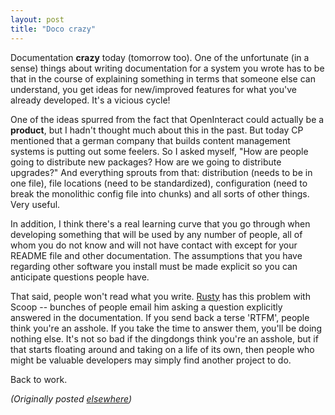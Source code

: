 ```yaml
---
layout: post
title: "Doco crazy"
---
```




<p>Documentation <b>crazy</b> today (tomorrow too). One of
the unfortunate (in a sense) things about writing
documentation for a system you wrote has to be that in the
course of explaining something in terms that someone else
can understand, you get ideas for new/improved features for
what you've already developed. It's a vicious cycle!

<p>One of the ideas spurred from the fact that OpenInteract
could actually be a <b>product</b>, but I hadn't thought
much about this in the past. But today CP mentioned that a
german company that builds content management systems is
putting out some feelers. So I asked myself, "How are people
going to distribute new packages? How are we going to
distribute upgrades?" And everything sprouts from that:
distribution (needs to be in one file), file locations (need
to be standardized), configuration (need to break the
monolithic config file into chunks) and all sorts of other
things. Very useful.

<p>In addition, I think there's a real learning curve that
you go through when developing something that will be used
by any number of people, all of whom you do not know and
will not have contact with except for your README file and
other documentation. The assumptions that you have regarding
other software you install must be made explicit so you can
anticipate questions people have.

<p>That said, people won't read what you write. <a
href="http://www.advogato.org/person/kuro5hin/">Rusty</a> has this problem with
Scoop -- bunches of people email him asking a question
explicitly answered in the documentation. If you send back a
terse 'RTFM', people think you're an asshole. If you take
the time to answer them, you'll be doing nothing else. It's
not so bad if the dingdongs think you're an asshole, but if
that starts floating around and taking on a life of its own,
then people who might be valuable developers may simply find
another project to do. 

<p>Back to work.

<p><em>(Originally posted <a href="http://www.advogato.org/person/cwinters/diary.html?start=13">elsewhere</a>)</em></p>


